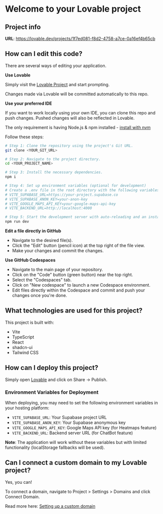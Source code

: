 # Welcome to your Lovable project

## Project info

**URL**: https://lovable.dev/projects/1f7ed081-f8d2-4758-a7ce-0a16ef4b65cb

## How can I edit this code?

There are several ways of editing your application.

**Use Lovable**

Simply visit the [Lovable Project](https://lovable.dev/projects/1f7ed081-f8d2-4758-a7ce-0a16ef4b65cb) and start prompting.

Changes made via Lovable will be committed automatically to this repo.

**Use your preferred IDE**

If you want to work locally using your own IDE, you can clone this repo and push changes. Pushed changes will also be reflected in Lovable.

The only requirement is having Node.js & npm installed - [install with nvm](https://github.com/nvm-sh/nvm#installing-and-updating)

Follow these steps:

```sh
# Step 1: Clone the repository using the project's Git URL.
git clone <YOUR_GIT_URL>

# Step 2: Navigate to the project directory.
cd <YOUR_PROJECT_NAME>

# Step 3: Install the necessary dependencies.
npm i

# Step 4: Set up environment variables (optional for development)
# Create a .env file in the root directory with the following variables:
# VITE_SUPABASE_URL=https://your-project.supabase.co
# VITE_SUPABASE_ANON_KEY=your-anon-key
# VITE_GOOGLE_MAPS_API_KEY=your-google-maps-api-key
# VITE_BACKEND_URL=http://localhost:4000

# Step 5: Start the development server with auto-reloading and an instant preview.
npm run dev
```

**Edit a file directly in GitHub**

- Navigate to the desired file(s).
- Click the "Edit" button (pencil icon) at the top right of the file view.
- Make your changes and commit the changes.

**Use GitHub Codespaces**

- Navigate to the main page of your repository.
- Click on the "Code" button (green button) near the top right.
- Select the "Codespaces" tab.
- Click on "New codespace" to launch a new Codespace environment.
- Edit files directly within the Codespace and commit and push your changes once you're done.

## What technologies are used for this project?

This project is built with:

- Vite
- TypeScript
- React
- shadcn-ui
- Tailwind CSS

## How can I deploy this project?

Simply open [Lovable](https://lovable.dev/projects/1f7ed081-f8d2-4758-a7ce-0a16ef4b65cb) and click on Share -> Publish.

### Environment Variables for Deployment

When deploying, you may need to set the following environment variables in your hosting platform:

- `VITE_SUPABASE_URL`: Your Supabase project URL
- `VITE_SUPABASE_ANON_KEY`: Your Supabase anonymous key
- `VITE_GOOGLE_MAPS_API_KEY`: Google Maps API key (for Heatmaps feature)
- `VITE_BACKEND_URL`: Backend server URL (for ChatBot feature)

**Note**: The application will work without these variables but with limited functionality (localStorage fallbacks will be used).

## Can I connect a custom domain to my Lovable project?

Yes, you can!

To connect a domain, navigate to Project > Settings > Domains and click Connect Domain.

Read more here: [Setting up a custom domain](https://docs.lovable.dev/tips-tricks/custom-domain#step-by-step-guide)
